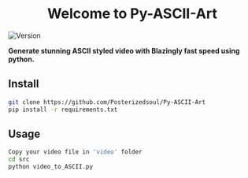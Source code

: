 <h1 align="center">Welcome to Py-ASCII-Art</h1>
<p>
  <img alt="Version" src="https://img.shields.io/badge/version-0.1-blue.svg?cacheSeconds=2592000" />
</p>

<b> Generate stunning ASCII styled video with Blazingly fast speed using python.</b>

## Install

```sh
git clone https://github.com/Posterizedsoul/Py-ASCII-Art
pip install -r requirements.txt
```

## Usage

```sh
Copy your video file in 'video' folder 
cd src 
python video_to_ASCII.py
```

